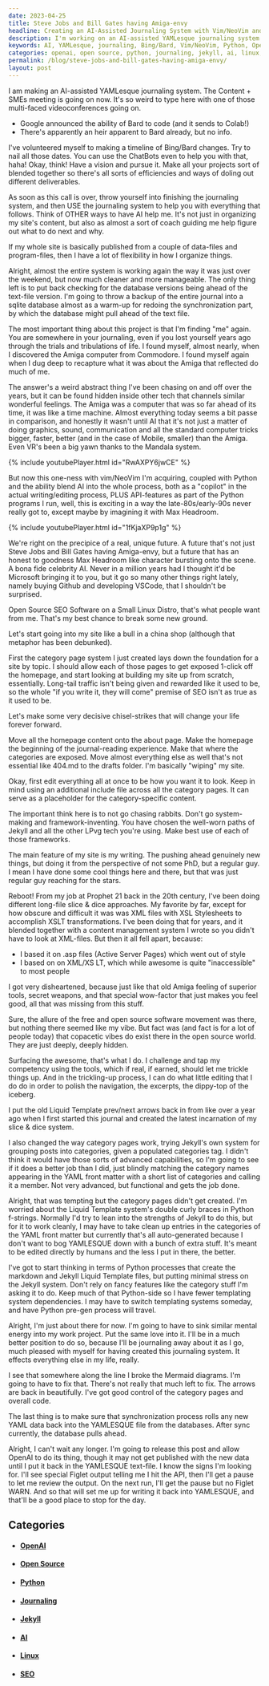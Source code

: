 ```yaml
---
date: 2023-04-25
title: Steve Jobs and Bill Gates having Amiga-envy
headline: Creating an AI-Assisted Journaling System with Vim/NeoVim and Python
description: I'm working on an AI-assisted YAMLesque journaling system and have made changes to my website using Jekyll, Liquid Template, and Python to create an open source SEO software. I'm almost finished and ready to release my post, so come and see the results of my project!
keywords: AI, YAMLesque, journaling, Bing/Bard, Vim/NeoVim, Python, Open Source, SEO, Linux, Category Page, Jekyll, Liquid Template, prev/next arrows, Markdown, Mermaid, Synchronization, OpenAI
categories: openai, open source, python, journaling, jekyll, ai, linux, seo
permalink: /blog/steve-jobs-and-bill-gates-having-amiga-envy/
layout: post
---
```



I am making an AI-assisted YAMLesque journaling system. The Content + SMEs
meeting is going on now. It's so weird to type here with one of those
multi-faced videoconferences going on. 

- Google announced the ability of Bard to code (and it sends to Colab!)
- There's apparently an heir apparent to Bard already, but no info.

I've volunteered myself to making a timeline of Bing/Bard changes. Try to nail
all those dates. You can use the ChatBots even to help you with that, haha!
Okay, think! Have a vision and pursue it. Make all your projects sort of
blended together so there's all sorts of efficiencies and ways of doling out
different deliverables.

As soon as this call is over, throw yourself into finishing the journaling
system, and then USE the journaling system to help you with everything that
follows. Think of OTHER ways to have AI help me. It's not just in organizing my
site's content, but also as almost a sort of coach guiding me help figure out
what to do next and why.

If my whole site is basically published from a couple of data-files and
program-files, then I have a lot of flexibility in how I organize things. 

Alright, almost the entire system is working again the way it was just over the
weekend, but now much cleaner and more manageable. The only thing left is to
put back checking for the database versions being ahead of the text-file
version. I'm going to throw a backup of the entire journal into a sqlite
database almost as a warm-up for redoing the synchronization part, by which the
database might pull ahead of the text file.

The most important thing about this project is that I'm finding "me" again. You
are somewhere in your journaling, even if you lost yourself years ago through
the trials and tribulations of life. I found myself, almost nearly, when I
discovered the Amiga computer from Commodore. I found myself again when I dug
deep to recapture what it was about the Amiga that reflected do much of me.

The answer's a weird abstract thing I've been chasing on and off over the
years, but it can be found hidden inside other tech that channels similar
wonderful feelings. The Amiga was a computer that was so far ahead of its time,
it was like a time machine. Almost everything today seems a bit passe in
comparison, and honestly it wasn't until AI that it's not just a matter of
doing graphics, sound, communication and all the standard computer tricks
bigger, faster, better (and in the case of Mobile, smaller) than the Amiga.
Even VR's been a big yawn thanks to the Mandala system.

{% include youtubePlayer.html id="RwAXPY6jwCE" %}

But now this one-ness with vim/NeoVim I'm acquiring, coupled with Python and
the ability blend AI into the whole process, both as a "copilot" in the actual
writing/editing process, PLUS API-features as part of the Python programs I
run, well, this is exciting in a way the late-80s/early-90s never really got
to, except maybe by imagining it with Max Headroom.

{% include youtubePlayer.html id="1fKjaXP9p1g" %}

We're right on the precipice of a real, unique future. A future that's not just
Steve Jobs and Bill Gates having Amiga-envy, but a future that has an honest to
goodness Max Headroom like character bursting onto the scene. A bona fide
celebrity AI. Never in a million years had I thought it'd be Microsoft bringing
it to you, but it go so many other things right lately, namely buying Github
and developing VSCode, that I shouldn't be surprised.

Open Source SEO Software on a Small Linux Distro, that's what people want from
me. That's my best chance to break some new ground. 

Let's start going into my site like a bull in a china shop (although that
metaphor has been debunked). 

First the category page system I just created lays down the foundation for a
site by topic. I should allow each of those pages to get exposed 1-click off
the homepage, and start looking at building my site up from scratch,
essentially. Long-tail traffic isn't being given and rewarded like it used to
be, so the whole "if you write it, they will come" premise of SEO isn't as true
as it used to be.

Let's make some very decisive chisel-strikes that will change your life forever
forward.

Move all the homepage content onto the about page. Make the homepage the
beginning of the journal-reading experience. Make that where the categories are
exposed. Move almost everything else as well that's not essential like 404.md
to the drafts folder. I'm basically "wiping" my site.

Okay, first edit everything all at once to be how you want it to look. Keep in
mind using an additional include file across all the category pages. It can
serve as a placeholder for the category-specific content.

The important think here is to not go chasing rabbits. Don't go system-making
and framework-inventing. You have chosen the well-worn paths of Jekyll and all
the other LPvg tech you're using. Make best use of each of those frameworks.

The main feature of my site is my writing. The pushing ahead genuinely new
things, but doing it from the perspective of not some PhD, but a regular guy.
I mean I have done some cool things here and there, but that was just regular
guy reaching for the stars. 

Reboot! From my job at Prophet 21 back in the 20th century, I've been doing
different long-file slice & dice approaches. My favorite by far, except for how
obscure and difficult it was was XML files with XSL Stylesheets to accomplish
XSLT transformations. I've been doing that for years, and it blended together
with a content management system I wrote so you didn't have to look at
XML-files. But then it all fell apart, because:

- I based it on .asp files (Active Server Pages) which went out of style
- I based on on XML/XS LT, which while awesome is quite "inaccessible" to most
  people

I got very disheartened, because just like that old Amiga feeling of superior
tools, secret weapons, and that special wow-factor that just makes you feel
good, all that was missing from this stuff.

Sure, the allure of the free and open source software movement was there, but
nothing there seemed like my vibe. But fact was (and fact is for a lot of
people today) that copacetic vibes do exist there in the open source world.
They are just deeply, deeply hidden.

Surfacing the awesome, that's what I do. I challenge and tap my competency
using the tools, which if real, if earned, should let me trickle things up.
And in the trickling-up process, I can do what little editing that I do do in
order to polish the navigation, the excerpts, the dippy-top of the iceberg.

I put the old Liquid Template prev/next arrows back in from like over a year
ago when I first started this journal and created the latest incarnation of my
slice & dice system.

I also changed the way category pages work, trying Jekyll's own system for
grouping posts into categories, given a populated categories tag. I didn't
think it would have those sorts of advanced capabilities, so I'm going to see
if it does a better job than I did, just blindly matching the category names
appearing in the YAML front matter with a short list of categories and calling
it a member. Not very advanced, but functional and gets the job done.

Alright, that was tempting but the category pages didn't get created. I'm
worried about the Liquid Template system's double curly braces in Python
f-strings. Normally I'd try to lean into the strengths of Jekyll to do this,
but for it to work cleanly, I may have to take clean up entries in the
categories of the YAML front matter but currently that's all auto-generated
because I don't want to bog YAMLESQUE down with a bunch of extra stuff. It's
meant to be edited directly by humans and the less I put in there, the better.

I've got to start thinking in terms of Python processes that create the
markdown and Jekyll Liquid Template files, but putting minimal stress on the
Jekyll system. Don't rely on fancy features like the category stuff I'm asking
it to do. Keep much of that Python-side so I have fewer templating system
dependencies. I may have to switch templating systems someday, and have Python
pre-gen process will travel.

Alright, I'm just about there for now. I'm going to have to sink similar mental
energy into my work project. Put the same love into it. I'll be in a much
better position to do so, because I'll be journaling away about it as I go,
much pleased with myself for having created this journaling system. It effects
everything else in my life, really.

I see that somewhere along the line I broke the Mermaid diagrams. I'm going to
have to fix that. There's not really that much left to fix. The arrows are back
in beautifully. I've got good control of the category pages and overall code.

The last thing is to make sure that synchronization process rolls any new YAML
data back into the YAMLESQUE file from the databases. After sync currently, the
database pulls ahead. 

Alright, I can't wait any longer. I'm going to release this post and allow
OpenAI to do its thing, though it may not get published with the new data until
I put it back in the YAMLESQUE text-file. I know the signs I'm looking for.
I'll see special Figlet output telling me I hit the API, then I'll get a pause
to let me review the output. On the next run, I'll get the pause but no Figlet
WARN. And so that will set me up for writing it back into YAMLESQUE, and
that'll be a good place to stop for the day.



## Categories

<ul>
<li><h4><a href='/openai/'>OpenAI</a></h4></li>
<li><h4><a href='/open-source/'>Open Source</a></h4></li>
<li><h4><a href='/python/'>Python</a></h4></li>
<li><h4><a href='/journaling/'>Journaling</a></h4></li>
<li><h4><a href='/jekyll/'>Jekyll</a></h4></li>
<li><h4><a href='/ai/'>AI</a></h4></li>
<li><h4><a href='/linux/'>Linux</a></h4></li>
<li><h4><a href='/seo/'>SEO</a></h4></li></ul>